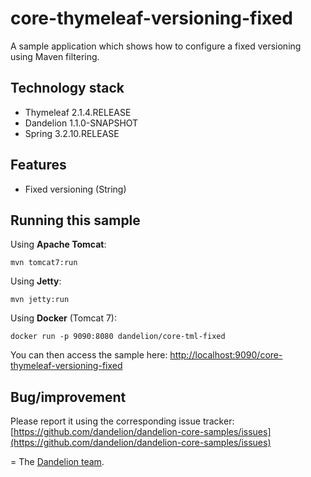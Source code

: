 core-thymeleaf-versioning-fixed
=================================================================

A sample application which shows how to configure a fixed versioning using Maven filtering.

## Technology stack

 - Thymeleaf 2.1.4.RELEASE
 - Dandelion 1.1.0-SNAPSHOT
 - Spring 3.2.10.RELEASE

## Features
		
 - Fixed versioning (String)

## Running this sample

Using __Apache Tomcat__:

    mvn tomcat7:run

Using __Jetty__:

    mvn jetty:run

Using __Docker__ (Tomcat 7):

    docker run -p 9090:8080 dandelion/core-tml-fixed

You can then access the sample here: [http://localhost:9090/core-thymeleaf-versioning-fixed](http://localhost:9090/core-thymeleaf-versioning-fixed)

## Bug/improvement

Please report it using the corresponding issue tracker: [https://github.com/dandelion/dandelion-core-samples/issues](https://github.com/dandelion/dandelion-core-samples/issues)

=
The [Dandelion team](http://dandelion.github.io/team/).